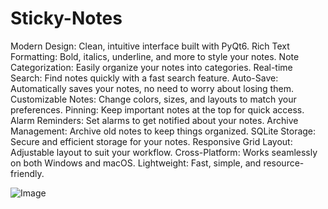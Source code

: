 # Sticky-Notes

Modern Design: Clean, intuitive interface built with PyQt6.
Rich Text Formatting: Bold, italics, underline, and more to style your notes.
Note Categorization: Easily organize your notes into categories.
Real-time Search: Find notes quickly with a fast search feature.
Auto-Save: Automatically saves your notes, no need to worry about losing them.
Customizable Notes: Change colors, sizes, and layouts to match your preferences.
Pinning: Keep important notes at the top for quick access.
Alarm Reminders: Set alarms to get notified about your notes.
Archive Management: Archive old notes to keep things organized.
SQLite Storage: Secure and efficient storage for your notes.
Responsive Grid Layout: Adjustable layout to suit your workflow.
Cross-Platform: Works seamlessly on both Windows and macOS.
Lightweight: Fast, simple, and resource-friendly.

![Image](https://github.com/user-attachments/assets/eb0634d2-b5fd-4c2b-aa84-7d90150a1d59)
